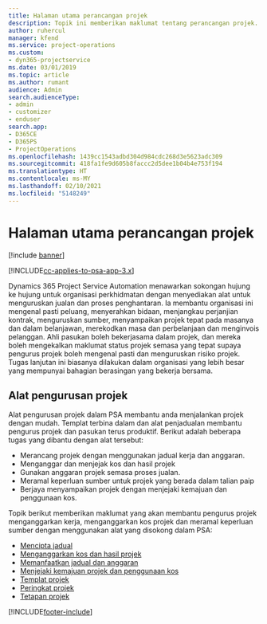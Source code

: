 ```yaml
---
title: Halaman utama perancangan projek
description: Topik ini memberikan maklumat tentang perancangan projek.
author: ruhercul
manager: kfend
ms.service: project-operations
ms.custom:
- dyn365-projectservice
ms.date: 03/01/2019
ms.topic: article
ms.author: rumant
audience: Admin
search.audienceType:
- admin
- customizer
- enduser
search.app:
- D365CE
- D365PS
- ProjectOperations
ms.openlocfilehash: 1439cc1543adbd304d984cdc268d3e5623adc309
ms.sourcegitcommit: 418fa1fe9d605b8faccc2d5dee1b04b4e753f194
ms.translationtype: HT
ms.contentlocale: ms-MY
ms.lasthandoff: 02/10/2021
ms.locfileid: "5148249"
---
```

# <a name="project-planning-home-page"></a>Halaman utama perancangan projek

[!include [banner](../includes/psa-now-project-operations.md)]

[!INCLUDE[cc-applies-to-psa-app-3.x](../includes/cc-applies-to-psa-app-3x.md)]

Dynamics 365 Project Service Automation menawarkan sokongan hujung ke hujung untuk organisasi perkhidmatan dengan menyediakan alat untuk menguruskan jualan dan proses penghantaran. Ia membantu organisasi ini mengenal pasti peluang, menyerahkan bidaan, menjangkau perjanjian kontrak, menguruskan sumber, menyampaikan projek tepat pada masanya dan dalam belanjawan, merekodkan masa dan perbelanjaan dan menginvois pelanggan. Ahli pasukan boleh bekerjasama dalam projek, dan mereka boleh mengekalkan maklumat status projek semasa yang tepat supaya pengurus projek boleh mengenal pasti dan menguruskan risiko projek. Tugas lanjutan ini biasanya dilakukan dalam organisasi yang lebih besar yang mempunyai bahagian berasingan yang bekerja bersama.

## <a name="project-management-tools"></a>Alat pengurusan projek

Alat pengurusan projek dalam PSA membantu anda menjalankan projek dengan mudah. Templat terbina dalam dan alat penjadualan membantu pengurus projek dan pasukan terus produktif. Berikut adalah beberapa tugas yang dibantu dengan alat tersebut:

- Merancang projek dengan menggunakan jadual kerja dan anggaran.
- Menganggar dan menjejak kos dan hasil projek
- Gunakan anggaran projek semasa proses jualan.
- Meramal keperluan sumber untuk projek yang berada dalam talian paip
- Berjaya menyampaikan projek dengan menjejaki kemajuan dan penggunaan kos.

Topik berikut memberikan maklumat yang akan membantu pengurus projek menganggarkan kerja, menganggarkan kos projek dan meramal keperluan sumber dengan menggunakan alat yang disokong dalam PSA:

- [Mencipta jadual](project-creating.md)
- [Menganggarkan kos dan hasil projek](project-estimating.md)
- [Memanfaatkan jadual dan anggaran](project-leveraging.md)
- [Menjejaki kemajuan projek dan penggunaan kos](project-tracking.md)
- [Templat projek](project-templates.md)
- [Peringkat projek](project-stages.md)
- [Tetapan projek](project-settings.md)


[!INCLUDE[footer-include](../includes/footer-banner.md)]